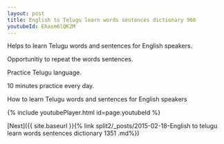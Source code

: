 ```yaml
---
layout: post
title: English to Telugu learn words sentences dictionary 966 
youtubeId: Ehasm6lQK2M
---
```

 
 
Helps to learn Telugu words and sentences for English speakers.

Opportunitiy to repeat the words sentences. 

Practice Telugu language. 
 
10 minutes practice every day. 
 
How to learn Telugu words and sentences for English speakers 
 
{% include youtubePlayer.html id=page.youtubeId %}
 
 
[Next]({{ site.baseurl }}{% link  split2/_posts/2015-02-18-English to telugu learn words sentences dictionary 1351 .md%})
 
